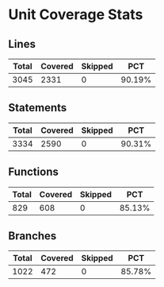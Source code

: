 # Unit Coverage Stats

## Lines

| Total | Covered | Skipped | PCT    |
| ----- | ------- | ------- | ------ |
| 3045  | 2331    | 0       | 90.19% |

## Statements

| Total | Covered | Skipped | PCT    |
| ----- | ------- | ------- | ------ |
| 3334  | 2590    | 0       | 90.31% |

## Functions

| Total | Covered | Skipped | PCT    |
| ----- | ------- | ------- | ------ |
| 829   | 608     | 0       | 85.13% |

## Branches

| Total | Covered | Skipped | PCT    |
| ----- | ------- | ------- | ------ |
| 1022  | 472     | 0       | 85.78% |
